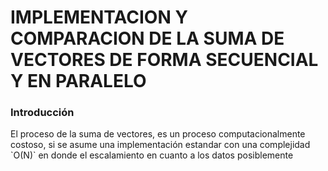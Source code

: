 # IMPLEMENTACION Y COMPARACION DE LA SUMA DE VECTORES DE FORMA SECUENCIAL Y  EN PARALELO



### Introducción

<div class="align-justify">
El proceso de la suma de vectores, es un proceso computacionalmente costoso, si se asume una implementación estandar con una complejidad `O(N)` en donde el escalamiento en cuanto a los datos posiblemente 
</div>
